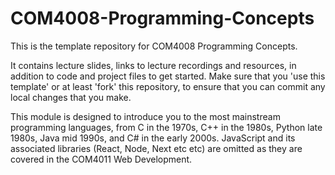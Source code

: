 # COM4008-Programming-Concepts
This is the template repository for COM4008 Programming Concepts.

It contains lecture slides, links to lecture recordings and resources, in addition to code and project files to get started. 
Make sure that you 'use this template' or at least 'fork' this repository, to ensure that you can commit any local changes that you make. 

This module is designed to introduce you to the most mainstream programming languages, from C in the 1970s, C++ in the 1980s, Python late 1980s, Java mid 1990s, and C# in the early 2000s. JavaScript and its associated libraries (React, Node, Next etc etc) are omitted as they are covered in the COM4011 Web Development. 
